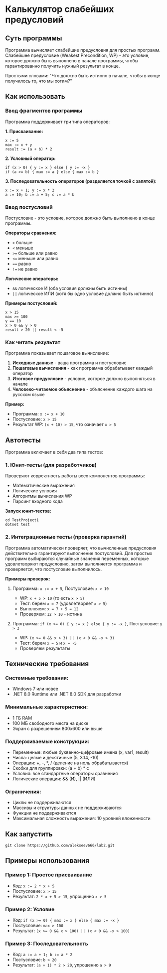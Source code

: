 # Калькулятор слабейших предусловий

## Суть программы

Программа вычисляет слабейшие предусловия для простых программ. Слабейшее предусловие (Weakest Precondition, WP) - это условие, которое должно быть выполнено в начале программы, чтобы гарантированно получить нужный результат в конце.

Простыми словами: "Что должно быть истинно в начале, чтобы в конце получилось то, что мы хотим?"

## Как использовать

### Ввод фрагментов программы

Программа поддерживает три типа операторов:

**1. Присваивание:**
```
x := 5
max := x + y
result := (a + b) * 2
```

**2. Условный оператор:**
```
if (x > 0) { y := x } else { y := -x }
if (a >= b) { max := a } else { max := b }
```

**3. Последовательность операторов (разделяется точкой с запятой):**
```
x := x + 1; y := x * 2
a := 10; b := a + 5; c := a * b
```

### Ввод постусловий

Постусловие - это условие, которое должно быть выполнено в конце программы.

**Операторы сравнения:**
- `>` больше
- `<` меньше  
- `>=` больше или равно
- `<=` меньше или равно
- `==` равно
- `!=` не равно

**Логические операторы:**
- `&&` логическое И (оба условия должны быть истинны)
- `||` логическое ИЛИ (хотя бы одно условие должно быть истинно)

**Примеры постусловий:**
```
x > 15
max >= 100
y == 10
x > 0 && y > 0
result > 20 || result < -5
```

### Как читать результат

Программа показывает пошаговое вычисление:

1. **Исходные данные** - ваша программа и постусловие
2. **Пошаговые вычисления** - как программа обрабатывает каждый оператор
3. **Итоговое предусловие** - условие, которое должно выполняться в начале
4. **Человеко-читаемое объяснение** - объяснение каждого шага на русском языке

**Пример:**
- Программа: `x := x + 10`
- Постусловие: `x > 15`
- Результат WP: `(x + 10) > 15`, что означает `x > 5`

## Автотесты

Программа включает в себя два типа тестов:

### 1. Юнит-тесты (для разработчиков)

Проверяют корректность работы всех компонентов программы:
- Математические выражения
- Логические условия  
- Алгоритмы вычисления WP
- Парсинг входного кода

**Запуск юнит-тестов:**
```
cd TestProject1
dotnet test
```

### 2. Интеграционные тесты (проверка гарантий)

Программа автоматически проверяет, что вычисленные предусловия действительно гарантируют выполнение постусловий. Для простых программ выбираются случайные значения переменных, которые удовлетворяют предусловию, затем выполняется программа и проверяется, что постусловие выполнилось.

**Примеры проверок:**
1. Программа: `x := x + 5`, Постусловие: `x > 10`
   - WP: `x + 5 > 10` (то есть `x > 5`)
   - Тест: берем `x = 7` (удовлетворяет `x > 5`)
   - Выполняем: `x = 7 + 5 = 12`
   - Проверяем: `12 > 10` - истина

2. Программа: `if (x >= 0) { y := x } else { y := -x }`, Постусловие: `y > 3`
   - WP: `(x >= 0 && x > 3) || (x < 0 && -x > 3)`
   - Тест: берем `x = 5` и `x = -5`
   - Проверяем результаты

## Технические требования

### Системные требования:
- Windows 7 или новее
- .NET 8.0 Runtime или .NET 8.0 SDK для разработки

### Минимальные характеристики:
- 1 ГБ RAM  
- 100 МБ свободного места на диске
- Экран с разрешением 800x600 или выше

### Поддерживаемые конструкции:
- Переменные: любые буквенно-цифровые имена (x, var1, result)
- Числа: целые и десятичные (5, 3.14, -10)
- Операции: +, -, *, / (деление на ноль обрабатывается)
- Скобки для группировки: (a + b) * c
- Условия: все стандартные операторы сравнения
- Логические операции: && (И), || (ИЛИ)

### Ограничения:
- Циклы не поддерживаются
- Массивы и структуры данных не поддерживаются
- Функции не поддерживаются
- Максимальная сложность выражения: 10 уровней вложенности

## Как запустить

```
git clone https://github.com/alekseev666/lab2.git
```

## Примеры использования

### Пример 1: Простое присваивание
- Код: `x := 2 * x + 5`
- Постусловие: `x > 15`  
- Результат: `2 * x + 5 > 15`, упрощенно `x > 5`

### Пример 2: Условие
- Код: `if (x >= 0) { max := x } else { max := -x }`
- Постусловие: `max > 100`
- Результат: `(x >= 0 && x > 100) || (x < 0 && -x > 100)`

### Пример 3: Последовательность
- Код: `a := a + 1; b := a * 2`  
- Постусловие: `b > 20`
- Результат: `(a + 1) * 2 > 20`, упрощенно `a > 9`


